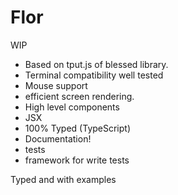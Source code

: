 # Flor

WIP

 * Based on tput.js of blessed library. 
 * Terminal compatibility well tested 
 * Mouse support
 * efficient screen rendering. 
 * High level components
 * JSX 
 * 100% Typed (TypeScript)
 * Documentation!
 * tests
 * framework for write tests

<!-- ## Why -->

Typed and with examples

